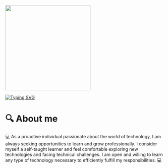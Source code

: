 <div id="header" align="left">
  <img
    width="270"
    src="https://media.giphy.com/media/yeE6B8nEKcTMWWvBzD/giphy.gif"
    alt=""
  />
</div>

[![Typing SVG](https://readme-typing-svg.demolab.com?font=Fira+Code&weight=900&size=27&duration=4000&pause=1000&color=FF0000&background=BFFF8400&vCenter=true&width=435&lines=Hi%2C+I'm+TEODEV77++%F0%9F%91%8B;Systems+Engineer)](https://git.io/typing-svg)

 # **🔍 About me**

<p>
    💻 As a proactive individual passionate about the world of technology, I
    am always seeking opportunities to learn and grow professionally. I
    consider myself a self-taught learner and feel comfortable exploring new
    technologies and facing technical challenges. I am open and willing to
    learn any type of technology necessary to efficiently fulfill my
    responsibilities. 💻
</p>
